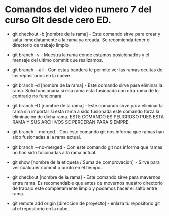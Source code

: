 # Comandos del video numero 7 del curso GIt desde cero ED.


* git checkout -b [nombre de la rama] - Este comando sirve para crear y salta inmediatamente a la rama ya creada. Se recomienda tener el directorio de trabajo limpio 

* git branch -v - Muestra la rama donde estamos posicionados y el mensaje del ultimo commit que realizamos.

* git branch --all - Con estas bandera te permite ver las ramas ocultas de los repositorios en la nueve

* git branch -d [nombre de la rama] - Este comando sirve para eliminar la rama. Solo funcionaria si esa rama esta fusionada con otra rama de lo contrario no funcionara

* git branch -D [nombre de la rama] - Este comando sirve para eliminar la rama sin importar si esta rama a sido fusionada este comando forza la eliminacion de dicha rama. ESTE COMANDO ES PELIGROSO PUES ESTA RAMA Y SUS ARCHIVOS SE PERDERAN PARA SIEMPRE.

* git branch --merged - Con este comando git nos informa que ramas han sido fusionadas a la rama actual.

* git branch --no-merged - Con este comando git nos informa que ramas no han sido fusionadas a la rama actual.

* git show [nombre de la etiqueta / Suma de comprovacion] - Sirve para ver cualquier commit o punto en el tiempo.

* git checkout [nombre de la rama] - Este comando sirve para mavernos entre rama. Es recomendable que antes de movernos nuestro directorio de trabajo este completamente limpio y podamos hacer el salto entre rama.

* git remote add origin [direccion de proyecto] - enlaza tu repositorio git al el repositorio en la nube.
